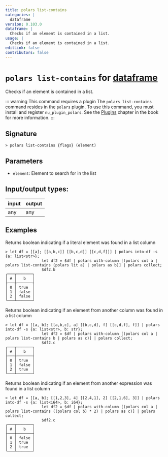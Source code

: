 ```yaml
---
title: polars list-contains
categories: |
  dataframe
version: 0.103.0
dataframe: |
  Checks if an element is contained in a list.
usage: |
  Checks if an element is contained in a list.
editLink: false
contributors: false
---
```

<!-- This file is automatically generated. Please edit the command in https://github.com/nushell/nushell instead. -->

# `polars list-contains` for [dataframe](/commands/categories/dataframe.md)

<div class='command-title'>Checks if an element is contained in a list.</div>

::: warning This command requires a plugin
The `polars list-contains` command resides in the `polars` plugin.
To use this command, you must install and register `nu_plugin_polars`.
See the [Plugins](/book/plugins.html) chapter in the book for more information.
:::


## Signature

```> polars list-contains {flags} (element)```

## Parameters

 -  `element`: Element to search for in the list


## Input/output types:

| input | output |
| ----- | ------ |
| any   | any    |

## Examples

Returns boolean indicating if a literal element was found in a list column
```nu
> let df = [[a]; [[a,b,c]] [[b,c,d]] [[c,d,f]]] | polars into-df -s {a: list<str>};
                let df2 = $df | polars with-column [(polars col a | polars list-contains (polars lit a) | polars as b)] | polars collect;
                $df2.b
╭───┬───────╮
│ # │   b   │
├───┼───────┤
│ 0 │ true  │
│ 1 │ false │
│ 2 │ false │
╰───┴───────╯

```

Returns boolean indicating if an element from another column was found in a list column
```nu
> let df = [[a, b]; [[a,b,c], a] [[b,c,d], f] [[c,d,f], f]] | polars into-df -s {a: list<str>, b: str};
                let df2 = $df | polars with-column [(polars col a | polars list-contains b | polars as c)] | polars collect;
                $df2.c
╭───┬───────╮
│ # │   b   │
├───┼───────┤
│ 0 │ true  │
│ 1 │ false │
│ 2 │ true  │
╰───┴───────╯

```

Returns boolean indicating if an element from another expression was found in a list column
```nu
> let df = [[a, b]; [[1,2,3], 4] [[2,4,1], 2] [[2,1,6], 3]] | polars into-df -s {a: list<i64>, b: i64};
                let df2 = $df | polars with-column [(polars col a | polars list-contains ((polars col b) * 2) | polars as c)] | polars collect;
                $df2.c
╭───┬───────╮
│ # │   b   │
├───┼───────┤
│ 0 │ false │
│ 1 │ true  │
│ 2 │ true  │
╰───┴───────╯

```

